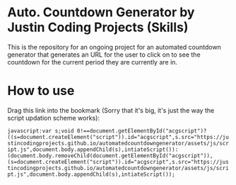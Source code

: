 # Auto. Countdown Generator by Justin Coding Projects (Skills)
This is the repository for an ongoing project for an automated countdown generator that generates an URL for the user to click on to see the countdown for the current period they are currently are in.

# How to use

Drag this link into the bookmark (Sorry that it's big, it's just the way the script updation scheme works):

```javascript:var s;void 0!==document.getElementById("acgscript")?((s=document.createElement("script")).id="acgscript",s.src="https://justincodingprojects.github.io/automatedcountdowngenerator/assets/js/script.js",document.body.appendChild(s),intiateScript()):(document.body.removeChild(document.getElementById("acgscript")),(s=document.createElement("script")).id="acgscript",s.src="https://justincodingprojects.github.io/automatedcountdowngenerator/assets/js/script.js",document.body.appendChild(s),intiateScript());```

